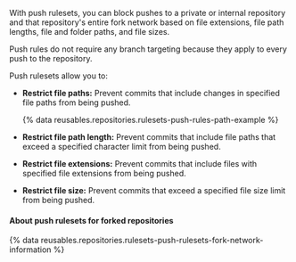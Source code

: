 With push rulesets, you can block pushes to a private or internal repository and that repository's entire fork network based on file extensions, file path lengths, file and folder paths, and file sizes.

Push rules do not require any branch targeting because they apply to every push to the repository.

Push rulesets allow you to:

* **Restrict file paths:** Prevent commits that include changes in specified file paths from being pushed.

  {% data reusables.repositories.rulesets-push-rules-path-example %}
* **Restrict file path length:** Prevent commits that include file paths that exceed a specified character limit from being pushed.
* **Restrict file extensions:** Prevent commits that include files with specified file extensions from being pushed.
* **Restrict file size:** Prevent commits that exceed a specified file size limit from being pushed.

#### About push rulesets for forked repositories

{% data reusables.repositories.rulesets-push-rulesets-fork-network-information %}
